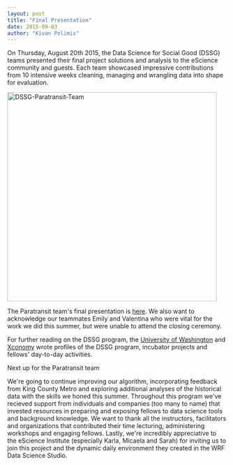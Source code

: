 ```yaml
---
layout: post
title: "Final Presentation"
date: 2015-09-03
author: "Kivan Polimis" 
---
```


On Thursday, August 20th 2015, the Data Science for Social Good (DSSG) teams presented their final project solutions and analysis to the eScience community and guests. Each team showcased impressive contributions from 10 intensive weeks cleaning, managing and wrangling data into shape for evaluation.  

<img src="/blog/images/DSSG-Paratransit-Team.jpg" align = "middle" alt = "DSSG-Paratransit-Team" style="width:480px;">

The Paratransit team's final presentation is <a href = "https://uw.hosted.panopto.com/Panopto/Pages/Viewer.aspx?id=f762fd97-3088-0100-9a5f-d38811d166df" target="_blank">here</a>. We also want to acknowledge our teammates Emily and Valentina who were vital for the work we did this summer, but were unable to attend the closing ceremony.  

For further reading on the DSSG program, the <a href = "http://www.washington.edu/news/2015/08/31/uw-students-put-data-science-skills-to-use-for-social-good/" target="_blank">University of Washington</a> and <a href = "http://www.xconomy.com/seattle/2015/08/24/budding-uw-data-scientists-use-their-powers-for-social-good/1/" target="_blank">Xconomy</a> wrote profiles of the DSSG program, incubator projects and fellows' day-to-day activities.  

<!--more-->

Next up for the Paratransit team

We're going to continue improving our algorithm, incorporating feedback from King County Metro and exploring additional analyses of the historical data with the skills we honed this summer. Throughout this program we've recieved support from individuals and companies (too many to name) that invested resources in preparing and exposing fellows to data science tools and background knowledge. We want to thank all the instructors, facilitators and organizations that contributed their time lecturing, administering workshops and engaging fellows. Lastly, we're incredibly appreciative to the eScience Institute (especially Karla, Micaela and Sarah) for inviting us to join this project and the dynamic daily environment they created in the WRF Data Science Studio.

